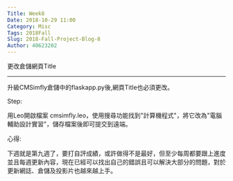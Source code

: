 ```yaml
---
Title: Week8
Date: 2018-10-29 11:00
Category: Misc
Tags: 2018Fall
Slug: 2018-Fall-Project-Blog-8
Author: 40623202
---
```


更改倉儲網頁Title

<!-- PELICAN_END_SUMMARY -->


----
升級CMSimfly倉儲中的flaskapp.py後,網頁Title也必須更改。

Step:

用Leo開啟檔案 cmsimfly.leo，使用搜尋功能找到"計算機程式"，將它改為"電腦輔助設計實習"，儲存檔案後即可提交到遠端。

心得:

下週就是第九週了，要打自評成績，或許做得不是最好，但至少每周都要跟上進度並且每週更新內容，現在已經可以找出自己的錯誤且可以解決大部分的問題，對於更新網誌、倉儲及投影片也越來越上手。




